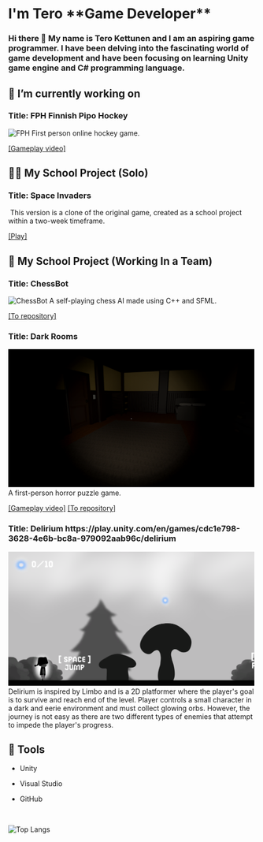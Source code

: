<h1>I'm Tero <strong>**Game Developer**</strong></h1>
<h3>Hi there 👋 My name is Tero Kettunen and I am an aspiring game programmer. I have been delving into the fascinating world of game development and have been focusing on learning Unity game engine and C# programming language.</h3>





<h2>🔭 I’m currently working on</h2>
<h3>Title: FPH Finnish Pipo Hockey </h3><img alt="FPH" width="500px" src="https://raw.githubusercontent.com/Erto87/Erto87/main/FPH.gif"/>
First person online hockey game.

[[Gameplay video]](https://www.youtube.com/watch?v=qahDzt_Aobc)





<h2>👨‍💻 My School Project (Solo)</h2>
<h3>Title: Space Invaders </h3><img alt="" width="500px" src="https://raw.githubusercontent.com/Erto87/Erto87/refs/heads/main/Spaceinvaders.gif"/>
This version is a clone of the original game, created as a school project within a two-week timeframe.

[[Play]](https://terok.itch.io/spaceinvadersclone)





<h2>👯 My School Project (Working In a Team)</h2>

<h3>Title: ChessBot  </h3><img alt="ChessBot" width="500px" src="https://raw.githubusercontent.com/Erto87/Erto87/main/chess.gif"/>
A self-playing chess AI made using C++ and SFML.

[[To repository]](https://github.com/Erto87/ChessBot)



<h3>Title: Dark Rooms  </h3><img alt="DarkRooms" width="500px" src="https://raw.githubusercontent.com/Erto87/Erto87/main/DarkRooms.png"/>
A first-person horror puzzle game.

[[Gameplay video]](https://www.youtube.com/watch?v=7ZX4Ji5UHEM&ab_channel=Diskokeisari)
[[To repository]](https://github.com/Erto87/ProjectHorror)



<h3>Title: Delirium https://play.unity.com/en/games/cdc1e798-3628-4e6b-bc8a-979092aab96c/delirium</h3><img alt="Delirium" width="500px" src="https://raw.githubusercontent.com/Erto87/Erto87/main/Delirium.png"/>
Delirium is inspired by Limbo and is a 2D platformer where the player's goal is to survive and reach end of the level. Player controls a small character in a dark and eerie environment and must collect glowing orbs. However, the journey is not easy as there are two different types of enemies that attempt to impede the player's progress.
</details>
  
<h2>🧰 Tools</h2>

- Unity

- Visual Studio

- GitHub
<br />

![Top Langs](https://github-readme-stats.vercel.app/api/top-langs/?username=Erto87&layout=compact)



<!--
**Erto87/Erto87** is a ✨ _special_ ✨ repository because its `README.md` (this file) appears on your GitHub profile.

Here are some ideas to get you started:

- 🔭 I’m currently working on ...
- 🌱 I’m currently learning ...
- 👯 I’m looking to collaborate on ...
- 🤔 I’m looking for help with ...
- 💬 Ask me about ...
- 📫 How to reach me: ...
- 😄 Pronouns: ...
- ⚡ Fun fact: ...
-->
